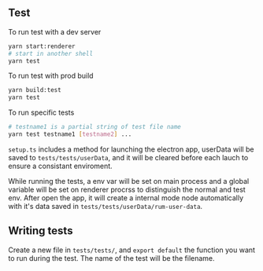 ## Test

To run test with a dev server
```sh
yarn start:renderer
# start in another shell
yarn test
```

To run test with prod build
```sh
yarn build:test
yarn test
```

To run specific tests
```sh
# testname1 is a partial string of test file name
yarn test testname1 [testname2] ...
```

`setup.ts` includes a method for launching the electron app, userData will be saved to `tests/tests/userData`, and it will be cleared before each lauch to ensure a consistant enviroment.

While running the tests, a env var will be set on main process and a global variable will be set on renderer procrss to distinguish the normal and test env. After open the app, it will create a internal mode node automatically with it's data saved in `tests/tests/userData/rum-user-data`.

## Writing tests
Create a new file in `tests/tests/`, and `export default` the function you want to run during the test. The name of the test will be the filename.
